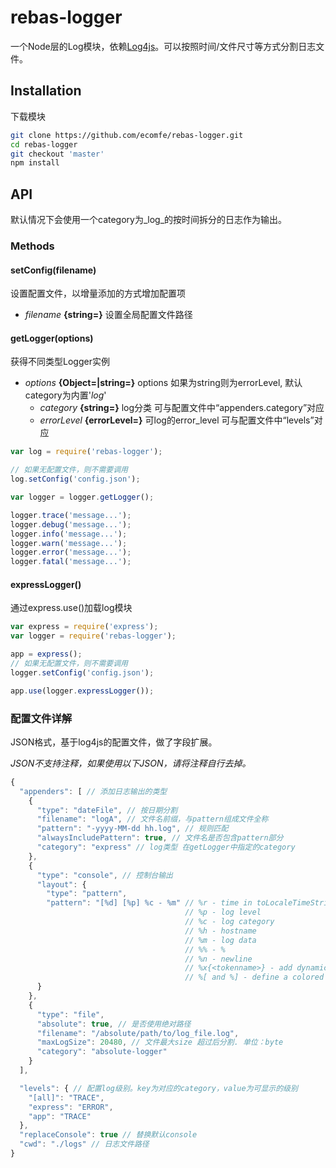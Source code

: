 rebas-logger
===

一个Node层的Log模块，依赖[Log4js](https://github.com/nomiddlename/log4js-node)。可以按照时间/文件尺寸等方式分割日志文件。

## Installation

下载模块
```sh
git clone https://github.com/ecomfe/rebas-logger.git
cd rebas-logger
git checkout 'master'
npm install
```
## API

默认情况下会使用一个category为_log_的按时间拆分的日志作为输出。

### Methods

#### setConfig(filename)

设置配置文件，以增量添加的方式增加配置项

* *filename* **{string=}** 设置全局配置文件路径


#### getLogger(options)

获得不同类型Logger实例

* *options* **{Object=|string=}** options 如果为string则为errorLevel, 默认category为内置'_log_'
    * *category* **{string=}** log分类 可与配置文件中“appenders.category”对应
    * *errorLevel* **{errorLevel=}** 可log的error_level 可与配置文件中“levels”对应

```javascript
var log = require('rebas-logger');

// 如果无配置文件，则不需要调用
log.setConfig('config.json');

var logger = logger.getLogger();

logger.trace('message...');
logger.debug('message...');
logger.info('message...');
logger.warn('message...');
logger.error('message...');
logger.fatal('message...');
```

#### expressLogger()

通过express.use()加载log模块

```javascript
var express = require('express');
var logger = require('rebas-logger');

app = express();
// 如果无配置文件，则不需要调用
logger.setConfig('config.json');

app.use(logger.expressLogger());
```


### 配置文件详解
JSON格式，基于log4js的配置文件，做了字段扩展。

*JSON不支持注释，如果使用以下JSON，请将注释自行去掉。*

```js
{
  "appenders": [ // 添加日志输出的类型
    {
      "type": "dateFile", // 按日期分割
      "filename": "logA", // 文件名前缀，与pattern组成文件全称
      "pattern": "-yyyy-MM-dd hh.log", // 规则匹配
      "alwaysIncludePattern": true, // 文件名是否包含pattern部分
      "category": "express" // log类型 在getLogger中指定的category
    },
    {
      "type": "console", // 控制台输出
      "layout": {
        "type": "pattern",
        "pattern": "[%d] [%p] %c - %m" // %r - time in toLocaleTimeString format
                                       // %p - log level
                                       // %c - log category
                                       // %h - hostname
                                       // %m - log data
                                       // %% - %
                                       // %n - newline
                                       // %x{<tokenname>} - add dynamic tokens to your log. Tokens are specified in the tokens parameter
                                       // %[ and %] - define a colored bloc
      }
    },
    {
      "type": "file",
      "absolute": true, // 是否使用绝对路径
      "filename": "/absolute/path/to/log_file.log",
      "maxLogSize": 20480, // 文件最大size 超过后分割. 单位：byte
      "category": "absolute-logger"          
    }
  ],

  "levels": { // 配置log级别。key为对应的category，value为可显示的级别
    "[all]": "TRACE",
    "express": "ERROR",
    "app": "TRACE"
  },
  "replaceConsole": true // 替换默认console
  "cwd": "./logs" // 日志文件路径
}
```
